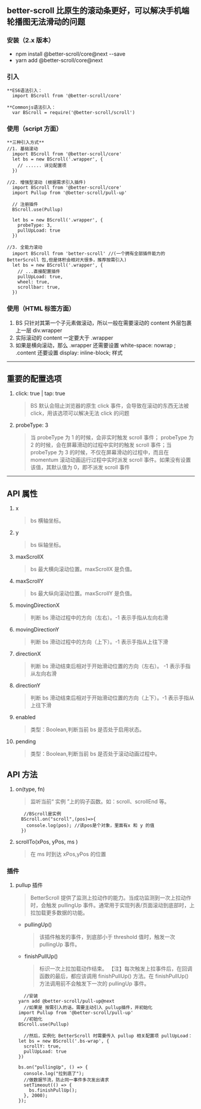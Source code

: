 ## better-scroll 比原生的滚动条更好，可以解决手机端轮播图无法滑动的问题

### 安装（2.x 版本）

- npm install @better-scroll/core@next --save
- yarn add @better-scroll/core@next

### 引入

```
**ES6语法引入：
  import BScroll from '@better-scroll/core'

**Commonjs语法引入：
  var BScroll = require('@better-scroll/scroll')
```

### 使用（script 方面）

```
**三种引入方式**
//1. 基础滚动
  import BScroll from '@better-scroll/core'
  let bs = new BScroll('.wrapper', {
    // ...... 详见配置项
  })

//2. 增强型滚动 (根据需求引入插件)
  import BScroll from '@better-scroll/core'
  import Pullup from '@better-scroll/pull-up'

  // 注册插件
  BScroll.use(Pullup)

  let bs = new BScroll('.wrapper', {
    probeType: 3,
    pullUpLoad: true
  })

//3. 全能力滚动
  import BScroll from 'better-scroll' //(一个拥有全部插件能力的 BetterScroll 包,但是体积会相对大很多，推荐按需引入)
  let bs = new BScroll('.wrapper', {
    // ...直接配置插件
    pullUpLoad: true,
    wheel: true,
    scrollbar: true,
  })

```

### 使用（HTML 标签方面）

1. BS 只针对其第一个子元素做滚动，所以一般在需要滚动的 content 外层包裹上一层 div.wrapper
2. 实际滚动的 content 一定要大于 .wrapper
3. 如果是横向滚动，那么 .wrapper 还需要设置 white-space: nowrap ; .content 还要设置 display: inline-block; 样式

---

## 重要的配置选项

1. click: true | tap: true
   > BS 默认会阻止浏览器的原生 click 事件，会导致在滚动的东西无法被 click，用该选项可以解决无法 click 的问题
2. probeType: 3
   > 当 probeType 为 1 的时候，会非实时触发 scroll 事件； probeType 为 2 的时候，会在屏幕滑动的过程中实时的触发 scroll 事件；当 probeType 为 3 的时候，不仅在屏幕滑动的过程中，而且在 momentum 滚动动画运行过程中实时派发 scroll 事件。如果没有设置该值，其默认值为 0，即不派发 scroll 事件

---

## API 属性

1. x
   > bs 横轴坐标。
2. y
   > bs 纵轴坐标。
3. maxScrollX
   > bs 最大横向滚动位置。maxScrollX 是负值。
4. maxScrollY
   > bs 最大纵向滚动位置。maxScrollY 是负值。
5. movingDirectionX
   > 判断 bs 滑动过程中的方向（左右）。-1 表示手指从左向右滑
6. movingDirectionY
   > 判断 bs 滑动过程中的方向（上下）。-1 表示手指从上往下滑
7. directionX
   > 判断 bs 滑动结束后相对于开始滑动位置的方向（左右）。 -1 表示手指从左向右滑
8. directionY
   > 判断 bs 滑动结束后相对于开始滑动位置的方向（上下）。-1 表示手指从上往下滑
9. enabled
   > 类型：Boolean,判断当前 bs 是否处于启用状态。
10. pending
    > 类型：Boolean,判断当前 bs 是否处于滚动动画过程中。

## API 方法

1. on(type, fn)
   > 监听当前“ 实例 ”上的钩子函数。如：scroll、scrollEnd 等。
   ```
      //BScroll是实例
     BScroll.on("scroll",(pos)=>{
       console.log(pos); //该pos是个对象，里面有x 和 y 的值
     })
   ```
2. scrollTo(xPos, yPos, ms )
   > 在 ms 时到达 xPos,yPos 的位置

### 插件

1. pullup 插件

   > BetterScroll 提供了监测上拉动作的能力。当成功监测到一次上拉动作时，会触发 pullingUp 事件。通常用于实现列表/页面滚动到底部时，上拉加载更多数据的功能。

   - pullingUp()

     > 该插件触发的事件，到底部小于 threshold 值时，触发一次 pullingUp 事件。

   - finishPullUp()
     > 标识一次上拉加载动作结束。
     > 【注】每次触发上拉事件后，在回调函数的最后，都应该调用 finishPullUp() 方法。在 finishPullUp() 方法调用前不会触发下一次的 pullingUp 事件。

   ```
      //安装
    yarn add @better-scroll/pull-up@next
      //如果是 按需引入的话，需要主动引入 pullup插件，并初始化
    import Pullup from '@better-scroll/pull-up'
      //初始化
    BScroll.use(Pullup)

      //然后，实例化 BetterScroll 时需要传入 pullup 相关配置项 pullUpLoad：
    let bs = new BScroll('.bs-wrap', {
      scrollY: true,
      pullUpLoad: true
    })

    bs.on("pullingUp", () => {
      console.log("拉到底了");
      //做数据节流，防止同一事件多次发出请求
      setTimeout(() => {
        bs.finishPullUp();
      }, 2000);
    });
   ```
